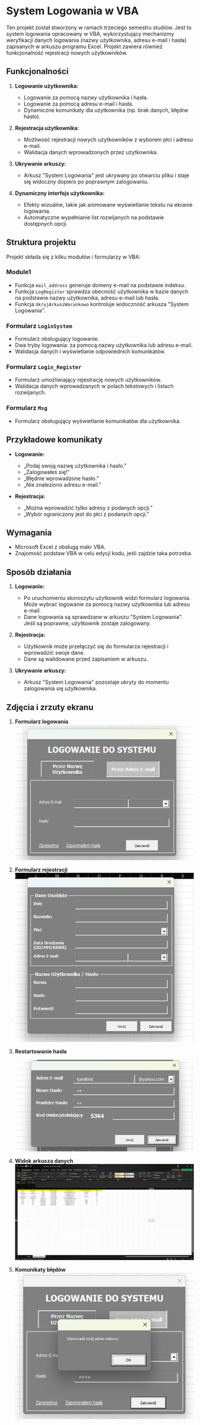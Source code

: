 # System Logowania w VBA

Ten projekt został stworzony w ramach trzeciego semestru studiów. Jest to system logowania opracowany w VBA, wykorzystujący mechanizmy weryfikacji danych logowania (nazwy użytkownika, adresu e-mail i hasła) zapisanych w arkuszu programu Excel. Projekt zawiera również funkcjonalność rejestracji nowych użytkowników.

## Funkcjonalności

1. **Logowanie użytkownika:**
   - Logowanie za pomocą nazwy użytkownika i hasła.
   - Logowanie za pomocą adresu e-mail i hasła.
   - Dynamiczne komunikaty dla użytkownika (np. brak danych, błędne hasło).

2. **Rejestracja użytkownika:**
   - Możliwość rejestracji nowych użytkowników z wyborem płci i adresu e-mail.
   - Walidacja danych wprowadzonych przez użytkownika.

3. **Ukrywanie arkuszy:**
   - Arkusz "System Logowania" jest ukrywany po otwarciu pliku i staje się widoczny dopiero po poprawnym zalogowaniu.

4. **Dynamiczny interfejs użytkownika:**
   - Efekty wizualne, takie jak animowane wyświetlanie tekstu na ekranie logowania.
   - Automatyczne wypełnianie list rozwijanych na podstawie dostępnych opcji.

## Struktura projektu

Projekt składa się z kilku modułów i formularzy w VBA:

### Module1
- Funkcja `mail_address` generuje domeny e-mail na podstawie indeksu.
- Funkcja `LogRegister` sprawdza obecność użytkownika w bazie danych na podstawie nazwy użytkownika, adresu e-mail lub hasła.
- Funkcja `UkryjArkuszWarunkowo` kontroluje widoczność arkusza "System Logowania".

### Formularz `LoginSystem`
- Formularz obsługujący logowanie.
- Dwa tryby logowania: za pomocą nazwy użytkownika lub adresu e-mail.
- Walidacja danych i wyświetlanie odpowiednich komunikatów.

### Formularz `Login_Register`
- Formularz umożliwiający rejestrację nowych użytkowników.
- Walidacja danych wprowadzanych w polach tekstowych i listach rozwijanych.

### Formularz `Msg`
- Formularz obsługujący wyświetlanie komunikatów dla użytkownika.

## Przykładowe komunikaty

- **Logowanie:**  
  - „Podaj swoją nazwę użytkownika i hasło.”  
  - „Zalogowałeś się!”  
  - „Błędnie wprowadzone hasło.”  
  - „Nie znaleziono adresu e-mail.”

- **Rejestracja:**  
  - „Można wprowadzić tylko adresy z podanych opcji.”  
  - „Wybór ograniczony jest do płci z podanych opcji.”

## Wymagania

- Microsoft Excel z obsługą makr VBA.
- Znajomość podstaw VBA w celu edycji kodu, jeśli zajdzie taka potrzeba.

## Sposób działania

1. **Logowanie:**
   - Po uruchomieniu skoroszytu użytkownik widzi formularz logowania. Może wybrać logowanie za pomocą nazwy użytkownika lub adresu e-mail.
   - Dane logowania są sprawdzane w arkuszu "System Logowania". Jeśli są poprawne, użytkownik zostaje zalogowany.

2. **Rejestracja:**
   - Użytkownik może przełączyć się do formularza rejestracji i wprowadzić swoje dane.
   - Dane są walidowane przed zapisaniem w arkuszu.

3. **Ukrywanie arkuszy:**
   - Arkusz "System Logowania" pozostaje ukryty do momentu zalogowania się użytkownika.

## Zdjęcia i zrzuty ekranu

1. **Formularz logowania**  
   ![Formularz logowania](image-3.png)

2. **Formularz rejestracji**  
   ![Formularz rejestracji](image-2.png)

3. **Restartowanie hasła**

   ![Restartowanie hasła](image-4.png)

4. **Widok arkusza danych**  
   ![Arkusz danych](image.png)

5. **Komunikaty błędów**  
   ![Komunikat błedów](image-1.png)
